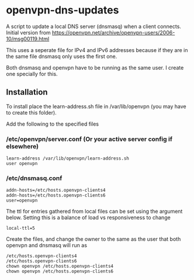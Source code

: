 # openvpn-dns-updates

A script to update a local DNS server (dnsmasq) when a client connects.  Initial version from https://openvpn.net/archive/openvpn-users/2006-10/msg00119.html

This uses a seperate file for IPv4 and IPv6 addresses because if they are in the same file dnsmasq only uses the first one.

Both dnsmasq and openvpn have to be running as the same user.  I create one specially for this.

## Installation

To install place the learn-address.sh file in /var/lib/openvpn (you may have to create this folder).  

Add the following to the specified files

### /etc/openvpn/server.conf (Or your active server config if elsewhere)
```
learn-address /var/lib/openvpn/learn-address.sh
user openvpn

```


### /etc/dnsmasq.conf
```
addn-hosts=/etc/hosts.openvpn-clients4
addn-hosts=/etc/hosts.openvpn-clients6
user=openvpn
```
The ttl for entries gathered from local files can be set using the argument below.  Setting this is a balance of load vs responsiveness to change
```
local-ttl=5
```
Create the files, and change the owner to the same as the user that both openvpn and dnsmasq will run as
```
/etc/hosts.openvpn-clients4
/etc/hosts.openvpn-clients6
chown openvpn /etc/hosts.openvpn-clients4
chown openvpn /etc/hosts.openvpn-clients6
```




